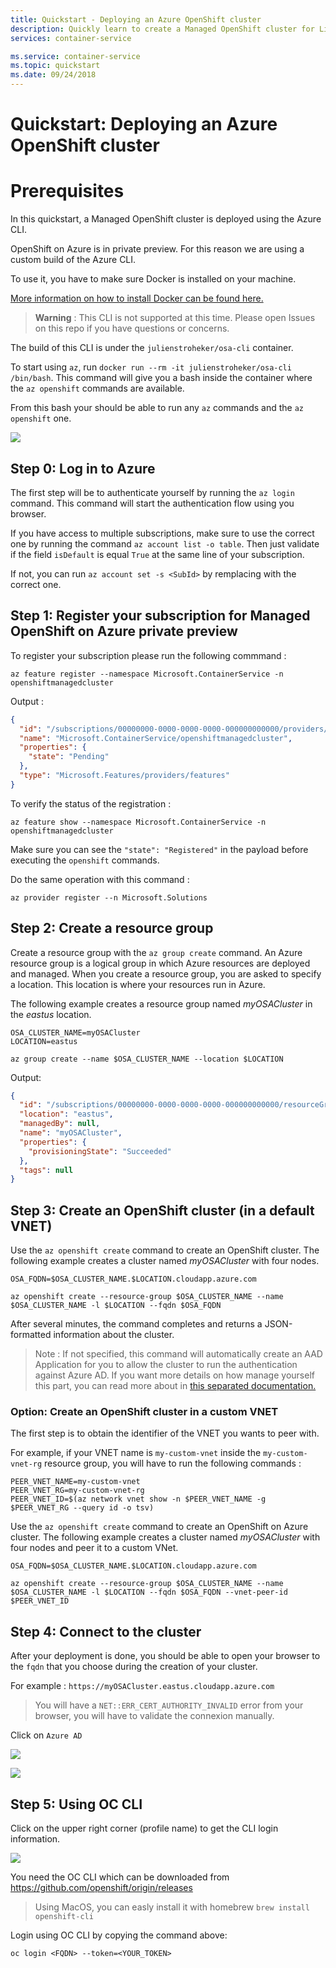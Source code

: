 ```yaml
---
title: Quickstart - Deploying an Azure OpenShift cluster
description: Quickly learn to create a Managed OpenShift cluster for Linux containers with the Azure CLI.
services: container-service

ms.service: container-service
ms.topic: quickstart
ms.date: 09/24/2018
---
```


# Quickstart: Deploying an Azure OpenShift cluster

# Prerequisites

In this quickstart, a Managed OpenShift cluster is deployed using the Azure CLI.

OpenShift on Azure is in private preview. For this reason we are using a custom build of the Azure CLI.

To use it, you have to make sure Docker is installed on your machine.

[More information on how to install Docker can be found here.](https://docs.docker.com/install/)

> **Warning** : This CLI is not supported at this time. Please open Issues on this repo if you have questions or concerns.

The build of this CLI is under the `julienstroheker/osa-cli` container.

To start using `az`, run `docker run --rm -it julienstroheker/osa-cli /bin/bash`. This command will give you a bash inside the container where the `az openshift` commands are available.

From this bash your should be able to run any `az` commands and the `az openshift` one.

![](./medias/OSA_AZ_CLI.png)

## Step 0: Log in to Azure

The first step will be to authenticate yourself by running the `az login` command. This command will start the authentication flow using you browser. 

If you have access to multiple subscriptions, make sure to use the correct one by running the command `az account list -o table`. Then just validate if the field `isDefault` is equal `True` at the same line of your subscription. 

If not, you can run `az account set -s <SubId>` by remplacing <SubId> with the correct one.

## Step 1: Register your subscription for Managed OpenShift on Azure private preview

To register your subscription please run the following commmand :

```azurecli-interactive
az feature register --namespace Microsoft.ContainerService -n openshiftmanagedcluster
```

Output :

```json
{
  "id": "/subscriptions/00000000-0000-0000-0000-000000000000/providers/Microsoft.Features/providers/Microsoft.ContainerService/features/openshiftmanagedcluster",
  "name": "Microsoft.ContainerService/openshiftmanagedcluster",
  "properties": {
    "state": "Pending"
  },
  "type": "Microsoft.Features/providers/features"
}
```

To verify the status of the registration :

```azurecli-interactive
az feature show --namespace Microsoft.ContainerService -n openshiftmanagedcluster
```

Make sure you can see the `"state": "Registered"` in the payload before executing the `openshift` commands.

Do the same operation with this command :

```azurecli-interactive
az provider register --n Microsoft.Solutions
```

## Step 2: Create a resource group

Create a resource group with the `az group create` command. An Azure resource group is a logical group in which Azure resources are deployed and managed. When you create a resource group, you are asked to specify a location. This location is where your resources run in Azure.

The following example creates a resource group named *myOSACluster* in the *eastus* location.

```azurecli-interactive
OSA_CLUSTER_NAME=myOSACluster
LOCATION=eastus

az group create --name $OSA_CLUSTER_NAME --location $LOCATION
```

Output:

```json
{
  "id": "/subscriptions/00000000-0000-0000-0000-000000000000/resourceGroups/myOSACluster",
  "location": "eastus",
  "managedBy": null,
  "name": "myOSACluster",
  "properties": {
    "provisioningState": "Succeeded"
  },
  "tags": null
}
```

## Step 3: Create an OpenShift cluster (in a default VNET)

Use the `az openshift create` command to create an OpenShift cluster. 
The following example creates a cluster named *myOSACluster* with four nodes.

```azurecli-interactive
OSA_FQDN=$OSA_CLUSTER_NAME.$LOCATION.cloudapp.azure.com

az openshift create --resource-group $OSA_CLUSTER_NAME --name $OSA_CLUSTER_NAME -l $LOCATION --fqdn $OSA_FQDN
```

After several minutes, the command completes and returns a JSON-formatted information about the cluster.

> Note : If not specified, this command will automatically create an AAD Application for you to allow the cluster to run the authentication against Azure AD. If you want more details on how manage yourself this part, you can read more about in [this separated documentation.](./aad-application-configuration.md)

### Option: Create an OpenShift cluster in a custom VNET

The first step is to obtain the identifier of the VNET you wants to peer with.

For example, if your VNET name is `my-custom-vnet` inside the `my-custom-vnet-rg` resource group, you will have to run the following commands :

```
PEER_VNET_NAME=my-custom-vnet
PEER_VNET_RG=my-custom-vnet-rg
PEER_VNET_ID=$(az network vnet show -n $PEER_VNET_NAME -g $PEER_VNET_RG --query id -o tsv)
```

Use the `az openshift create` command to create an OpenShift on Azure cluster. 
The following example creates a cluster named *myOSACluster* with four nodes and peer it to a custom VNet.

```azurecli-interactive
OSA_FQDN=$OSA_CLUSTER_NAME.$LOCATION.cloudapp.azure.com

az openshift create --resource-group $OSA_CLUSTER_NAME --name $OSA_CLUSTER_NAME -l $LOCATION --fqdn $OSA_FQDN --vnet-peer-id $PEER_VNET_ID
```

## Step 4: Connect to the cluster

After your deployment is done, you should be able to open your browser to the `fqdn` that you choose during the creation of your cluster.

For example : `https://myOSACluster.eastus.cloudapp.azure.com`

> You will have a `NET::ERR_CERT_AUTHORITY_INVALID` error from your browser, you will have to validate the connexion manually.

Click on `Azure AD`

![](./medias/OSA_Auth.png)

![](./medias/OSA_Console.png)

## Step 5: Using OC CLI
Click on the upper right corner (profile name) to get the CLI login information. 

![](./medias/OSA_CLI.png)

You need the OC CLI which can be downloaded from https://github.com/openshift/origin/releases

> Using MacOS, you can easly install it with homebrew `brew install openshift-cli
`
 
Login using OC CLI by copying the command above:
```
oc login <FQDN> --token=<YOUR_TOKEN>
```


<!-- LINKS - external -->
[OpenShift CLI]: https://github.com/openshift/origin/releases

<!-- LINKS - internal -->
[az-group-create]: /cli/azure/group#az-group-create
[az-group-delete]: /cli/azure/group#az-group-delete
[azure-cli-install]: /cli/azure/install-azure-cli
[azure-portal]: https://portal.azure.com
